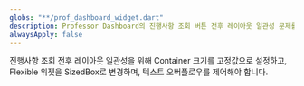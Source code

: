 ```yaml
---
globs: "**/prof_dashboard_widget.dart"
description: Professor Dashboard의 진행사항 조회 버튼 전후 레이아웃 일관성 문제를 해결할 때 적용
alwaysApply: false
---
```


진행사항 조회 전후 레이아웃 일관성을 위해 Container 크기를 고정값으로 설정하고, Flexible 위젯을 SizedBox로 변경하며, 텍스트 오버플로우를 제어해야 합니다.